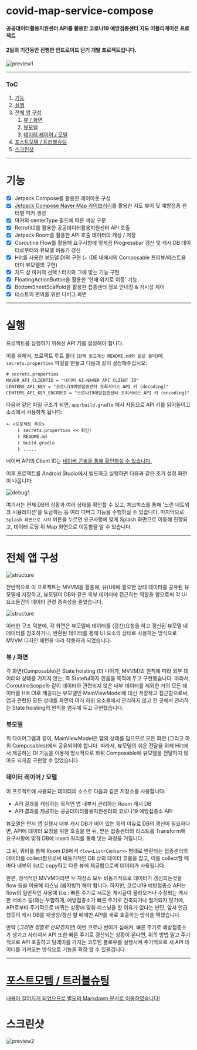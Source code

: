 covid-map-service-compose
===
<h4>공공데이터활용지원센터 API를 활용한 코로나19 예방접종센터 지도 어플리케이션 프로젝트</h4>
<h4>2일의 기간동안 진행한 안드로이드 단기 개발 프로젝트입니다.</h4>

![preview1](docs/preview.gif)

---

### ToC

1. [기능](#기능)
2. [실행](#실행)
3. [전체 앱 구성](#structure)
    1. [뷰 / 화면](#view)
    2. [뷰모델](#viewmodel)
    3. [데이터 레이어 / 모델](#model)
4. [포스트모템 / 트러블슈팅](docs/writeup.md)
5. [스크린샷](#스크린샷)

---

# 기능

- [x] Jetpack Compose를 활용한 레이아웃 구성
- [x] [Jetpack Compose Naver Map 라이브러리](https://github.com/fornewid/naver-map-compose)를 활용한 지도 뷰어 및 예방접종 센터별 마커 생성
- [x] 마커의 centerType 필드에 따른 색상 구분
- [x] Retrofit2를 활용한 공공데이터활용지원센터 API 호출
- [x] Jetpack Room를 활용한 API 호출 데이터의 캐싱 / 저장
- [x] Coroutine Flow를 활용해 요구사항에 맞게끔 Progressbar 갱신 및 캐시 DB 데이터로부터의 뷰모델 비동기 갱신
- [x] Hilt를 사용한 뷰모델 DI의 구현 (+ IDE 내에서의 Composable 프리뷰/테스트용 더미 뷰모델의 구현)
- [x] 지도 상 마커의 선택 / 터치와 그에 맞는 기능 구현
- [x] FloatingActionButton을 활용한 '현재 위치로 이동' 기능
- [x] BottomSheetScaffold을 활용한 접종센터 정보 안내창 & 가시성 제어
- [x] 테스트의 편의를 위한 디버그 화면

---

# 실행

프로젝트를 실행하기 위해선 API 키를 설정해야 합니다.

이를 위해서, 프로젝트 루트 폴더 (`현재 읽고계신 README.md와 같은 폴더`)에 `secrets.properties` 파일을 만들고 다음과 같이 설정해주십시오:
```properties
# secrets.properties
NAVER_API_CLIENTID = "네이버 AI-NAVER API CLIENT ID"
CENTERS_API_KEY = "코로나19예방접종센터 조회서비스 API 키 (decoding)"
CENTERS_API_KEY_ENCODED = "코로나19예방접종센터 조회서비스 API 키 (encoding)"
```

다음과 같은 파일 구조가 되면, `app/build.gradle` 에서 자동으로 API 키를 읽어들이고 소스에서 사용하게 됩니다:
```
ㄴ <프로젝트 루트>
    ㅏ secrets.properties << 확인!
    ㅏ README.md
    ㅏ build.gradle
    ㅏ .....
```

네이버 API의 Client ID는 [네이버 콘솔을 통해 확인하실 수 있습니다.](https://guide.ncloud-docs.com/docs/naveropenapiv3-application)

이후 프로젝트를 Android Studio에서 빌드하고 실행하면 다음과 같은 초기 설정 화면이 나옵니다:

![debug1](docs/debug_init.png)

여기서는 현재 DB의 상황과 여러 상태를 확인할 수 있고, 체크박스를 통해 '느린 네트워크 시뮬레이션'을 토글하는 등 여러 디버그 기능을 수행하실 수 있습니다. 마지막으로 `Splash 화면으로 시작` 버튼을 누르면 요구사항에 맞게 Splash 화면으로 이동해 진행되고, 데이터 로딩 뒤 Map 화면으로 이동함을 알 수 있습니다.

---

<a name="structure"/>

# 전체 앱 구성

![structure](docs/diagram_mvvm.png)

전반적으로 이 프로젝트는 MVVM을 활용해, 뷰(UI)에 필요한 상태 데이터를 공유된 뷰모델에 저장하고, 뷰모델이 DB와 같은 외부 데이터에 접근하는 역할을 함으로써 각 UI 요소들간의 데이터 관련 종속성을 줄였습니다.

![structure](docs/diagram_overview.png)

이러한 구조 덕분에, 각 화면은 뷰모델에 데이터를 (갱신)요청을 하고 갱신된 뷰모델 내 데이터를 참조하거나, 반환된 데이터를 통해 UI 요소의 상태로 사용하는 방식으로 MVVM 디자인 패턴을 따라 작동하게 되었습니다.

<a name="view"/>

### 뷰 / 화면

각 화면(Composable)은 State hoisting (더 나아가, MVVM)의 원칙에 따라 외부 데이터와 상태를 가지지 않는, 즉 Stateful하지 않음을 목적에 두고 구현했습니다. 따라서, CoroutineScope와 같이 데이터와 관련되지 않은 내부 데이터를 제외한 거의 모든 데이터를 Hilt DI로 제공되는 뷰모델인 MainViewModel에 대신 저장하고 접근함으로써, 앱과 관련된 모든 상태를 화면의 여러 하위 요소들에서 관리하지 않고 한 곳에서 관리하는 State hoisting의 원칙을 염두에 두고 구현했습니다.

<a name="viewmodel"/>

### 뷰모델

위 다이어그램과 같이, MainViewModel은 앱의 상태를 담으므로 모든 화면 (그리고 하위 Composables)에서 공유되어야 합니다. 따라서, 뷰모델의 쉬운 전달을 위해 Hilt에서 제공하는 DI 기능을 이용해 명시적으로 하위 Composable에 뷰모델을 전달하지 않아도 되게끔 구현할 수 있었습니다.

<a name="model"/>

### 데이터 레이어 / 모델

이 프로젝트에 사용되는 데이터의 소스로 다음과 같은 저장소를 사용합니다:
* API 결과를 캐싱하는 목적인 앱 내부서 관리하는 Room 캐시 DB
* API 결과를 제공하는 공공데이터활용지원센터의 코로나19 예방접종소 API

뷰모델은 먼저 앱 실행시 내부 캐시 DB가 비어 있는 등의 이유로 DB의 갱신이 필요하다면, API에 데이터 요청을 위한 호출을 한 뒤, 받은 접종센터의 리스트를 Transform해 요구사항에 맞춰 DB에 insert 쿼리를 통해 넣는 과정을 거칩니다.

그 뒤, 쿼리를 통해 Room DB에서 `flow<List<Center>>` 형태로 반환되는 접종센터의 데이터를 collect함으로써 비동기적인 DB 상의 데이터 흐름을 잡고, 이를 collect할 때 마다 내부의 list로 copy하고 다른 뷰에 제공함으로써 데이터가 사용됩니다.

한편, 정석적인 MVVM이라면 두 저장소 모두 비동기적으로 데이터가 갱신되는것을 flow 등을 이용해 리스닝 (옵저빙?) 해야 합니다. 하지만, 코로나19 예방접종소 API는 flow의 일반적인 사용예 (i.e.: 빠른 주기로 새로운 게시글이 올라오거나 수정되는 게시판 서비스 등)와는 부합하게, 예방접종소가 빠른 주기로 건축되거나 철거되지 않기에, API로부터 주기적으로 바뀌는 상황에 맞춰 리스닝을 할 이유가 없다는 판단, 앞서 언급했듯이 캐시 DB를 재생성/갱신 할 때에만 API를 새로 호출하는 방식을 택했습니다.

만약 (*그러면 정말로 안되겠지만*) 이번 코로나 변이가 심해져, 빠른 주기로 예방접종소가 생기고 사라져서 API 또한 빠른 주기로 갱신되는 상황이 온다면, 위의 방법 말고 주기적으로 API 호출하고 딜레이를 가지는 코루틴 플로우를 실행시켜 주기적으로 새 API 데이터를 가져오는 방식으로 기능을 확장 할 수 있을겁니다.

---

[포스트모템 / 트러블슈팅](docs/writeup.md)
===
[내용이 길어지게 되었으므로 별도의 Markdown 문서로 이동하였습니다!](docs/writeup.md)

<a name="screenshots"/>

# 스크린샷

![preview2](docs/preview_comp.png)

